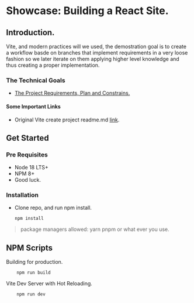 # Showcase: Building a React Site.

## Introduction.
Vite, and modern practices will we used, the demostration goal is to create a workflow basde on branches that implement
requirements in a very loose fashion so we later iterate on them applying higher level knowledge and thus creating a
proper implementation.

### The Technical Goals
-  [The Project Requirements, Plan and Constrains.](./docs/plan.md)

#### Some Important Links
- Original Vite create project readme.md [link](./docs/readme.md).


## Get Started

### Pre Requisites
- Node 18 LTS+
- NPM  8+
- Good luck.

### Installation

- Clone repo, and run npm install.
    
    ```
    npm install
    ``` 
    
> package managers allowed: yarn pnpm or what ever you use.

## NPM Scripts

Building for production.
```
    npm run build
``` 

Vite Dev Server with Hot Reloading.
```
    npm run dev
```